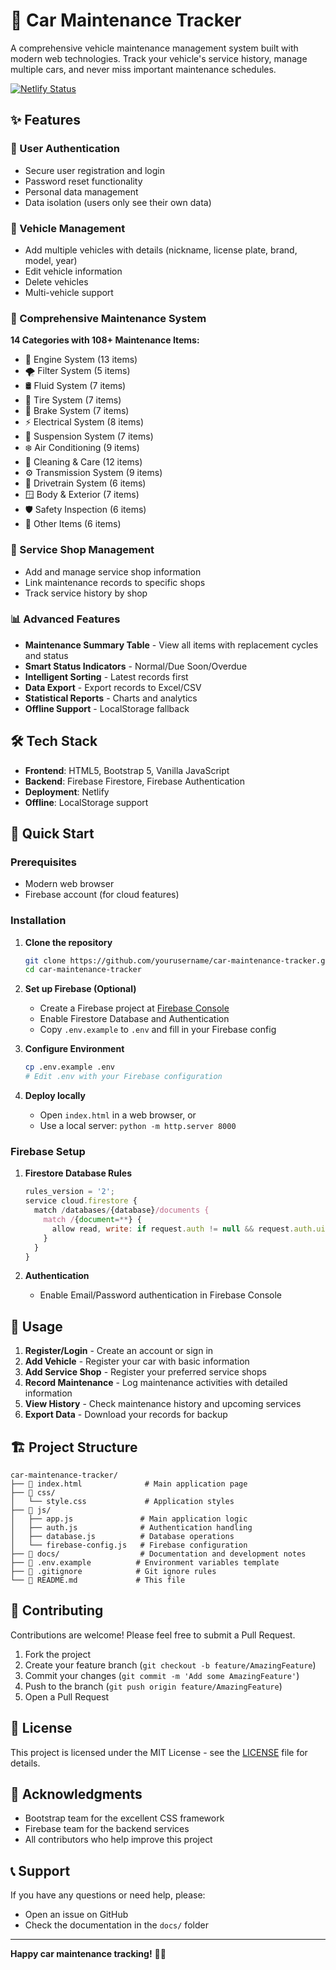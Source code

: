 # 🚗 Car Maintenance Tracker

A comprehensive vehicle maintenance management system built with modern web technologies. Track your vehicle's service history, manage multiple cars, and never miss important maintenance schedules.

[![Netlify Status](https://api.netlify.com/api/v1/badges/your-badge-id/deploy-status)](https://app.netlify.com/sites/gas-car-only/deploys)

## ✨ Features

### 🔐 User Authentication
- Secure user registration and login
- Password reset functionality
- Personal data management
- Data isolation (users only see their own data)

### 🚙 Vehicle Management
- Add multiple vehicles with details (nickname, license plate, brand, model, year)
- Edit vehicle information
- Delete vehicles
- Multi-vehicle support

### 🔧 Comprehensive Maintenance System
**14 Categories with 108+ Maintenance Items:**
- 🔧 Engine System (13 items)
- 🌪️ Filter System (5 items)
- 🛢️ Fluid System (7 items)
- 🛞 Tire System (7 items)
- 🛑 Brake System (7 items)
- ⚡ Electrical System (8 items)
- 🏃 Suspension System (7 items)
- ❄️ Air Conditioning (9 items)
- 🧽 Cleaning & Care (12 items)
- ⚙️ Transmission System (9 items)
- 🔩 Drivetrain System (6 items)
- 🪟 Body & Exterior (7 items)
- 🛡️ Safety Inspection (6 items)
- 🔧 Other Items (6 items)

### 🏪 Service Shop Management
- Add and manage service shop information
- Link maintenance records to specific shops
- Track service history by shop

### 📊 Advanced Features
- **Maintenance Summary Table** - View all items with replacement cycles and status
- **Smart Status Indicators** - Normal/Due Soon/Overdue
- **Intelligent Sorting** - Latest records first
- **Data Export** - Export records to Excel/CSV
- **Statistical Reports** - Charts and analytics
- **Offline Support** - LocalStorage fallback

## 🛠️ Tech Stack

- **Frontend**: HTML5, Bootstrap 5, Vanilla JavaScript
- **Backend**: Firebase Firestore, Firebase Authentication
- **Deployment**: Netlify
- **Offline**: LocalStorage support

## 🚀 Quick Start

### Prerequisites
- Modern web browser
- Firebase account (for cloud features)

### Installation

1. **Clone the repository**
   ```bash
   git clone https://github.com/yourusername/car-maintenance-tracker.git
   cd car-maintenance-tracker
   ```

2. **Set up Firebase (Optional)**
   - Create a Firebase project at [Firebase Console](https://console.firebase.google.com/)
   - Enable Firestore Database and Authentication
   - Copy `.env.example` to `.env` and fill in your Firebase config

3. **Configure Environment**
   ```bash
   cp .env.example .env
   # Edit .env with your Firebase configuration
   ```

4. **Deploy locally**
   - Open `index.html` in a web browser, or
   - Use a local server: `python -m http.server 8000`

### Firebase Setup

1. **Firestore Database Rules**
   ```javascript
   rules_version = '2';
   service cloud.firestore {
     match /databases/{database}/documents {
       match /{document=**} {
         allow read, write: if request.auth != null && request.auth.uid == resource.data.userId;
       }
     }
   }
   ```

2. **Authentication**
   - Enable Email/Password authentication in Firebase Console

## 📱 Usage

1. **Register/Login** - Create an account or sign in
2. **Add Vehicle** - Register your car with basic information
3. **Add Service Shop** - Register your preferred service shops
4. **Record Maintenance** - Log maintenance activities with detailed information
5. **View History** - Check maintenance history and upcoming services
6. **Export Data** - Download your records for backup

## 🏗️ Project Structure

```
car-maintenance-tracker/
├── 📄 index.html              # Main application page
├── 🎨 css/
│   └── style.css             # Application styles
├── 🔧 js/
│   ├── app.js               # Main application logic
│   ├── auth.js              # Authentication handling
│   ├── database.js          # Database operations
│   └── firebase-config.js   # Firebase configuration
├── 📁 docs/                  # Documentation and development notes
├── 📄 .env.example          # Environment variables template
├── 📄 .gitignore            # Git ignore rules
└── 📄 README.md             # This file
```

## 🤝 Contributing

Contributions are welcome! Please feel free to submit a Pull Request.

1. Fork the project
2. Create your feature branch (`git checkout -b feature/AmazingFeature`)
3. Commit your changes (`git commit -m 'Add some AmazingFeature'`)
4. Push to the branch (`git push origin feature/AmazingFeature`)
5. Open a Pull Request

## 📝 License

This project is licensed under the MIT License - see the [LICENSE](LICENSE) file for details.

## 🙏 Acknowledgments

- Bootstrap team for the excellent CSS framework
- Firebase team for the backend services
- All contributors who help improve this project

## 📞 Support

If you have any questions or need help, please:
- Open an issue on GitHub
- Check the documentation in the `docs/` folder

---

**Happy car maintenance tracking!** 🚗✨